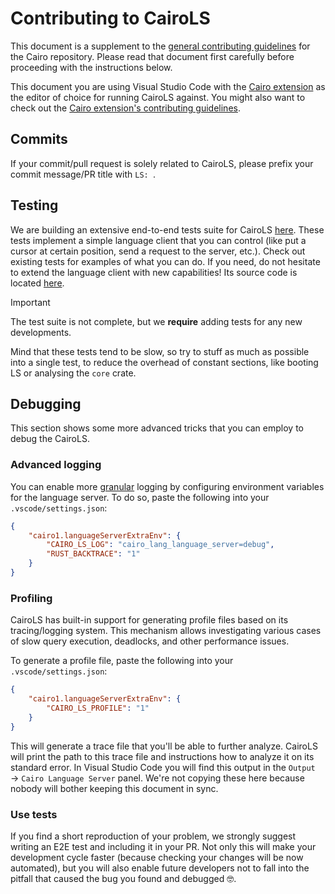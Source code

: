 # Contributing to CairoLS

This document is a supplement to the [general contributing guidelines](../../docs/CONTRIBUTING.md) for the Cairo
repository.
Please read that document first carefully before proceeding with the instructions below.

This document you are using Visual Studio Code with the [Cairo extension](../../vscode-cairo) as the editor of choice
for running CairoLS against.
You might also want to check out the [Cairo extension's contributing guidelines](../../vscode-cairo/CONTRIBUTING.md).

## Commits

If your commit/pull request is solely related to CairoLS, please prefix your commit message/PR title with `LS: `.

## Testing

We are building an extensive end-to-end tests suite for CairoLS [here](./tests/e2e).
These tests implement a simple language client that you can control (like put a cursor at certain position, send a
request to the server, etc.).
Check out existing tests for examples of what you can do.
If you need, do not hesitate to extend the language client with new capabilities!
Its source code is located [here](./tests/e2e/support/mod.rs).

> [!IMPORTANT]
> The test suite is not complete, but we **require** adding tests for any new developments.

Mind that these tests tend to be slow, so try to stuff as much as possible into a single test,
to reduce the overhead of constant sections, like booting LS or analysing the `core` crate.

## Debugging

This section shows some more advanced tricks that you can employ to debug the CairoLS.

### Advanced logging

You can enable more [granular][env-filter-directives] logging by configuring environment variables for the language
server.
To do so, paste the following into your `.vscode/settings.json`:

```json
{
    "cairo1.languageServerExtraEnv": {
        "CAIRO_LS_LOG": "cairo_lang_language_server=debug",
        "RUST_BACKTRACE": "1"
    }
}
```

### Profiling

CairoLS has built-in support for generating profile files based on its tracing/logging system.
This mechanism allows investigating various cases of slow query execution, deadlocks, and other performance issues.

To generate a profile file, paste the following into your `.vscode/settings.json`:

```json
{
    "cairo1.languageServerExtraEnv": {
        "CAIRO_LS_PROFILE": "1"
    }
}
```

This will generate a trace file that you'll be able to further analyze.
CairoLS will print the path to this trace file and instructions how to analyze it on its standard error.
In Visual Studio Code you will find this output in the `Output` → `Cairo Language Server` panel.
We're not copying these here because nobody will bother keeping this document in sync.

### Use tests

If you find a short reproduction of your problem, we strongly suggest writing an E2E test and including it in your PR.
Not only this will make your development cycle faster (because checking your changes will be now automated),
but you will also enable future developers not to fall into the pitfall that caused the bug you found and debugged 🤓.

[env-filter-directives]: https://docs.rs/tracing-subscriber/latest/tracing_subscriber/filter/struct.EnvFilter.html#directives
